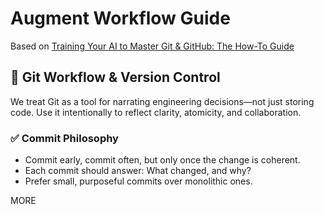 # Augment Workflow Guide

Based on [Training Your AI to Master Git & GitHub: The How-To Guide](https://hyperdev.matsuoka.com/p/how-i-trained-augment-code-to-run)

## 🔁 Git Workflow & Version Control

We treat Git as a tool for narrating engineering decisions—not just storing code. Use it intentionally to reflect clarity, atomicity, and collaboration.

### ✅ Commit Philosophy

- Commit early, commit often, but only once the change is coherent.
- Each commit should answer: What changed, and why?
- Prefer small, purposeful commits over monolithic ones.

MORE
